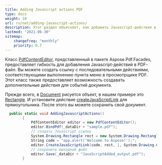 ```yaml
---
title: Adding Javascript actions PDF 
type: docs
weight: 10
url: ru/net/adding-javascript-actions/
description: Этот раздел объясняет, как добавить Javascript-действия в существующий PDF-файл с помощью Aspose.PDF Facades.
lastmod: "2021-06-30"
sitemap:
    changefreq: "monthly"
    priority: 0.7
---
```


Класс [PdfContentEditor](https://reference.aspose.com/pdf/net/aspose.pdf.facades/PdfContentEditor), представленный в пакете Aspose.Pdf.Facades, предоставляет гибкость для добавления Javascript-действий в PDF-файл. Вы можете создать ссылку с последовательными действиями, соответствующими выполнению пункта меню в просмотрщике PDF. Этот класс также предоставляет возможность создавать дополнительные действия для событий документа.

Прежде всего, в [Document](https://reference.aspose.com/pdf/net/aspose.pdf/document) рисуется объект, в нашем примере это [Rectangle](https://reference.aspose.com/pdf/net/aspose.pdf.drawing/rectangle). И установите действие [createJavaScriptLink](https://reference.aspose.com/pdf/net/aspose.pdf.facades/pdfcontenteditor/methods/createjavascriptlink) для прямоугольника. После этого вы можете сохранить свой документ.

```csharp
  public static void AddingJavascriptActions()
        {
            PdfContentEditor editor = new PdfContentEditor();
            editor.BindPdf(_dataDir + "sample.pdf");
            // создать Javascript ссылку
            System.Drawing.Rectangle rect = new System.Drawing.Rectangle(50, 750, 50, 50);
            String code = "app.alert('Welcome to Aspose!');";
            editor.CreateJavaScriptLink(code, rect, 1, System.Drawing.Color.Green);
            // сохранить выходной файл
            editor.Save(_dataDir + "JavaScriptAdded_output.pdf");
        }
```